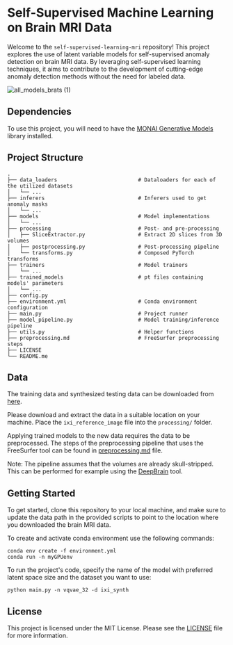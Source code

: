 # Self-Supervised Machine Learning on Brain MRI Data

Welcome to the `self-supervised-learning-mri` repository! This project explores the use of latent variable models for self-supervised anomaly detection on brain MRI data. By leveraging self-supervised learning techniques, it aims to contribute to the development of cutting-edge anomaly detection methods without the need for labeled data.

![all_models_brats (1)](https://user-images.githubusercontent.com/49316611/235380655-344e6290-02df-4192-b9a5-9c85250cacc3.jpg)

## Dependencies

To use this project, you will need to have the [MONAI Generative Models](https://github.com/Project-MONAI/GenerativeModels) library installed.

## Project Structure

```
.
├── data_loaders                          # Dataloaders for each of the utilized datasets
│   └── ...
├── inferers                              # Inferers used to get anomaly masks
│   └── ...      
├── models                                # Model implementations
│   └── ...  
├── processing                            # Post- and pre-processing
│   ├── SliceExtractor.py                 # Extract 2D slices from 3D volumes
│   ├── postprocessing.py                 # Post-processing pipeline
│   └── transforms.py                     # Composed PyTorch transforms
├── trainers                              # Model trainers
│   └── ... 
├── trained_models                        # pt files containing models' parameters
│   └── ...
├── config.py
├── environment.yml                       # Conda environment configuration
├── main.py                               # Project runner
├── model_pipeline.py                     # Model training/inference pipeline
├── utils.py                              # Helper functions
├── preprocessing.md                      # FreeSurfer preprocessing steps
├── LICENSE
└── README.me
```

## Data

The training data and synthesized testing data can be downloaded from [here](https://drive.google.com/file/d/1ElQtgoOrTM1L0ZQZg7a8nzYYtx-900Fz/view?usp=sharing).

Please download and extract the data in a suitable location on your machine. Place the `ixi_reference_image` file into the `processing/` folder.

Applying trained models to the new data requires the data to be preprocessed. The steps of the preprocessing pipeline that uses the FreeSurfer tool can be found in [preprocessing.md](https://github.com/iamkzntsv/self-supervised-learning-mri/blob/master/preprocessing.md) file.

Note: The pipeline assumes that the volumes are already skull-stripped. This can be performed for example using the [DeepBrain](https://github.com/iitzco/deepbrain) tool.

## Getting Started

To get started, clone this repository to your local machine, and make sure to update the data path in the provided scripts to point to the location where you downloaded the brain MRI data.

To create and activate conda environment use the following commands:

```
conda env create -f environment.yml
conda run -n myGPUenv
```
To run the project's code, specify the name of the model with preferred latent space size and the dataset you want to use:
```
python main.py -n vqvae_32 -d ixi_synth
```

## License

This project is licensed under the MIT License. Please see the [LICENSE](LICENSE) file for more information.
